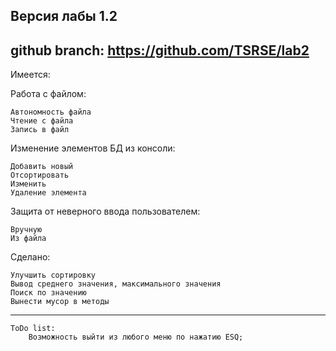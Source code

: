 Версия лабы 1.2
----------------------------------------------------------------------------------
github branch: https://github.com/TSRSE/lab2
----------------------------------------------------------------------------------
Имеется:

Работа с файлом:

    Автономность файла
    Чтение с файла
    Запись в файл
      
Изменение элементов БД из консоли:

    Добавить новый
    Отсортировать
    Изменить
    Удаление элемента

Защита от неверного ввода пользователем:

    Вручную
    Из файла
		
Сделано:
	
    Улучшить сортировку
    Вывод среднего значения, максимального значения
    Поиск по значению
  	Вынести мусор в методы
----------------------------------------------------------------------------------
	ToDo list:
		Возможность выйти из любого меню по нажатию ESQ; 
		
